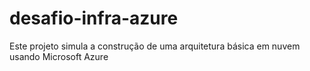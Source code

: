 # desafio-infra-azure
Este projeto simula a construção de uma arquitetura básica em nuvem usando Microsoft Azure
